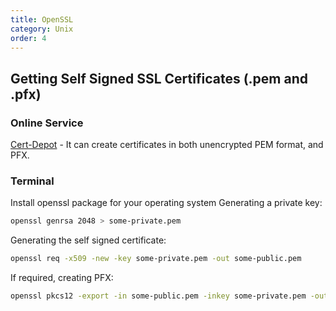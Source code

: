 ```yaml
---
title: OpenSSL
category: Unix
order: 4
---
```


## Getting Self Signed SSL Certificates (.pem and .pfx)

### Online Service

[Cert-Depot](http://www.cert-depot.com./) - It can create certificates in both unencrypted PEM format, and PFX.

### Terminal

Install openssl package for your operating system Generating a private key:

```bash
openssl genrsa 2048 > some-private.pem
```

Generating the self signed certificate:

```bash
openssl req -x509 -new -key some-private.pem -out some-public.pem
```

If required, creating PFX:

```bash
openssl pkcs12 -export -in some-public.pem -inkey some-private.pem -out some-cert.pfx
```